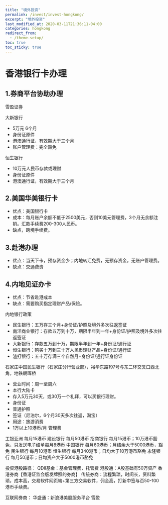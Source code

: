 ```yaml
---
title: "境外投资"
permalink: /invest/invest-hongkong/
excerpt: "境外投资"
last_modified_at: 2020-03-11T21:36:11-04:00
categories: hongkong
redirect_from:
  - /theme-setup/
toc: true
toc_sticky: true
---
```


# 香港银行卡办理

## 1.券商平台协助办理

雪盈证券

大新银行
- 5万元 6个月
- 身份证原件
- 港澳通行证，有效期大于三个月
- 账户管理费：完全豁免

恒生银行
- 10万元人民币存款或理财
- 身份证原件
- 港澳通行证，有效期大于三个月

## 2.美国华美银行卡
- 优点：美国银行卡
- 成本：每月账户余额不低于2500美元，否则10美元管理费，3个月无余额注销。汇款手续费200-300人民币。
- 缺点，跨境手续费。

## 3.赴港办理
- 优点：当天下卡，预存资金少；内地转汇免费，无预存资金，无账户管理费。
- 缺点：交通费贵

## 4.内地见证办卡
- 优点：节省赴港成本
- 缺点：需要购买指定理财产品/保险。

<div class="notice">
  <p>内地银行政策</p>
  <ul>
    <li>民生银行：五万存三个月+身份证/护照及境外多次往返签证</li>
    <li>南洋商业银行：存款五万到十万，期限半年到一年+身份证/护照及境外多次往返签证</li>
    <li>大新银行：存款五万到十万，期限半年到一年+身份证/通行证</li>
    <li>恒生银行：购买十万到三十万人民币理财产品+身份证/通行证</li>
    <li>渣打银行：五十万存满三个自然月+身份证/通行证身份证</li>
  </ul>
</div> 

石家庄中国民生银行（石家庄分行营业部），裕华东路197号与东二环交叉口西北角，地铁朝晖桥
- 营业时间：周一至周六
- 本行大陆卡
- 存入5万元30天，或30万一个礼拜，可以买银行理财。
- 身份证
- 普通护照
- 签证（尼泊尔，6个月30天多次往返，淘宝）
- 用途：旅游消费
- 1万以上10港币/月 管理费

工银亚洲  每月15港币
建设银行  每月50港币
招商银行  每月15港币；10万港币豁免，只发送电子结单每月8港币
中国银行  每月60港币；月结余大于5000港币，豁免
民生银行  每月10港币
恒生银行  每月340港币；日均大于10万港币豁免
永隆银行  每月50港币；日均资产大于5000港币豁免

投资港股路径：
QDII基金：基金管理费，托管费
港股通：A股基础有50万资产
香港券商【香港证监会版发牌照的券商】
  传统券商：流程繁琐，时间长，资料繁琐，成本高，交易软件网页端+第三方交易软件，佣金高，打新中签与否50-100港币手续费。

  互联网券商：
  华盛通：新浪港美股服务平台
  雪盈
